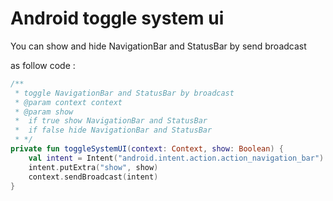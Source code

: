 # Android toggle system ui 

You can show and hide NavigationBar and StatusBar by send broadcast

as follow code :

```kotlin
/**
 * toggle NavigationBar and StatusBar by broadcast
 * @param context context
 * @param show
 *  if true show NavigationBar and StatusBar
 *  if false hide NavigationBar and StatusBar
 * */
private fun toggleSystemUI(context: Context, show: Boolean) {
    val intent = Intent("android.intent.action.action_navigation_bar")
    intent.putExtra("show", show)
    context.sendBroadcast(intent)
}
```